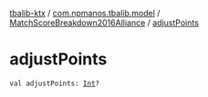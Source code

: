 [tbalib-ktx](../../index.md) / [com.npmanos.tbalib.model](../index.md) / [MatchScoreBreakdown2016Alliance](index.md) / [adjustPoints](./adjust-points.md)

# adjustPoints

`val adjustPoints: `[`Int`](https://kotlinlang.org/api/latest/jvm/stdlib/kotlin/-int/index.html)`?`